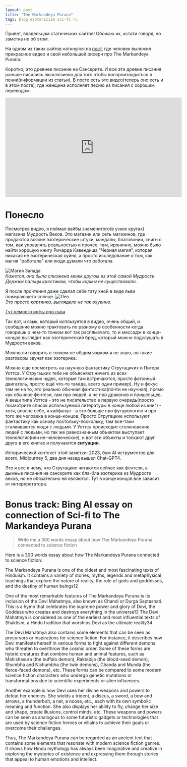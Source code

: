 ```yaml
---
layout: post
title: "The Markandeya Purana"
tags: blog esotericism sci-fi ru
---
```

Привет, владельцам статических сайтов! Обожаю их, кстати говоря, но заметка не об этом.

На одном из таких сайтов наткнулся на [пост](https://bkhome.org/insight/the-markandeya-purana.html), где человек выложил прекрасное видео и свой небольшой рисерч про The Markandeya Purana. 

<!--more-->

Коротко, это древнее писание на Санскрите. И все эти древие писания раньше писались эксклюзивно для того чтобы воспроизводиться в пении(информации из статьи). В посте есть это видео(теперь оно есть и в этом посте), где женщина исполняет песню из писания с хорошим переводом.

<iframe width="560" height="315" src="https://www.youtube.com/embed/uDd3iupKUyI" title="YouTube video player" frameborder="0" allow="accelerometer; autoplay; clipboard-write; encrypted-media; gyroscope; picture-in-picture; web-share" allowfullscreen></iframe>

# Понесло
Посмотрев видео, я поймал вайбы знаменитого(в узких кругах) магазина Мудрость Веков. Это магазин или сеть магазинов, где продаются всякие эзотерические штуки, мандалы, благовонии, книги о том, как управлять реальностью и прочее, там, иронично, можно было найти хорошую книгу Ричарда Кавендиша "Черная магия", которая никакая не эзотерическая хуйня, а просто исследование о том, как магия "работала" или люди думали что работала.

![Магия Запада]({{site.url}}/assets/images/Richard-Cavendish.jpg)  
*Кажется, она была спизжена моим другом из этой самой Мудрости. Держим пальцы крестиком, чтобы кармы не существовало.*

Я после прочтения даже сделал себе тату хной в виде льва пожирающего солнце.
![Лев]({{site.url}}/assets/images/sun-lion.jpg)  
*Это просто картинка, выглядело не так охуенно.* 

[Тут немного инфы про льва](https://arzamas.academy/micro/alkhimia/11)


Так вот, и язык, который испльзуется в видео, очень общий, и сообщение можно трактовать по разному в особенности когда говоришь о чем-то тонком вот так расплывчато, то и мессадж в конце-концов выглядит как эзотерический бред, который можно подслушать в Мудрости веков.

Можно ли говорить о тонком не общим языком я не знаю, но такие  разговоры звучат как эзотерика.

Можно еще посмотреть на научную фантастику Стругациких и Питера Уоттса. 
У Стругацких тебе не объясняют ничего из всех технологических чудес, которые там встречаются, просто фотонный двигатель, просто ещё что-то там(да, всего одни пример). Ну и фокус там не на то, это реально обычная фантастика(почти не научная), прямо как обычное фентези, там про людей, а не про драконов и пришельцев. А вещи типа Уоттса - это не писательство в первую очередь(просто посмотрите список используемой литературы в конце любой из книг) - хотя, вполне себе, я кайфанул - а это больше про футурологию и про того же человека в конце-концов. Просто Стругацкие используют фантастику как основу постольку-поскольку, там все-таки сталкиваются люди с людьми. У Уоттса происходит столкновение людей с людьми, но так же равнозначным объектом выступает технология(или не-человеческое), и вот эти объекты и толкают друг друга в его книгах и получаются **ситуации**. 

Историчесикй контекст этой заметки: 2023, бум AI иструментов для всего, Midjourney 5, два дня назад вышел Chat-GPT4.

Это я все к чему, что Стругацкие читаются сейчас как фентези, а дымные писания на санскрите как бла-бла эзотерика из Мудрости веков, но не обязательно ей являются. Тут в конце концов все зависит от интерпретатора.


# Bonus track: Bing AI essay on connection of Sci-fi to The Markandeya Purana

> Write me a 300 words essay about how The Markandeya Purana connected to science fiction

Here is a 300 words essay about how The Markandeya Purana connected to science fiction:

The Markandeya Purana is one of the oldest and most fascinating texts of Hinduism. It contains a variety of stories, myths, legends and metaphysical teachings that explore the nature of reality, the role of gods and goddesses, and the destiny of human beings12

One of the most remarkable features of The Markandeya Purana is its inclusion of the Devi Mahatmya, also known as Chandi or Durga Saptashati. This is a hymn that celebrates the supreme power and glory of Devi, the Goddess who creates and destroys everything in the universe13 The Devi Mahatmya is considered as one of the earliest and most influential texts of Shaktism, a Hindu tradition that worships Devi as the ultimate reality34

The Devi Mahatmya also contains some elements that can be seen as precursors or inspirations for science fiction. For instance, it describes how Devi manifests herself in various forms to fight against different demons who threaten to overthrow the cosmic order. Some of these forms are hybrid creatures that combine human and animal features, such as Mahishasura (the buffalo demon), Raktabija (the blood-seed demon), Shumbha and Nishumbha (the twin demons), Chanda and Munda (the fierce-faced demons), etc. These forms can be compared to some modern science fiction characters who undergo genetic mutations or transformations due to scientific experiments or alien influences.

Another example is how Devi uses her divine weapons and powers to defeat her enemies. She wields a trident, a discus, a sword, a bow and arrows, a thunderbolt, a net, a noose, etc., each with its own symbolic meaning and function. She also displays her ability to fly, change her size and shape, create illusions, control minds, etc. These weapons and powers can be seen as analogous to some futuristic gadgets or technologies that are used by science fiction heroes or villains to achieve their goals or overcome their challenges.

Thus, The Markandeya Purana can be regarded as an ancient text that contains some elements that resonate with modern science fiction genres. It shows how Hindu mythology has always been imaginative and creative in exploring the mysteries of existence and expressing them through stories that appeal to human emotions and intellect.